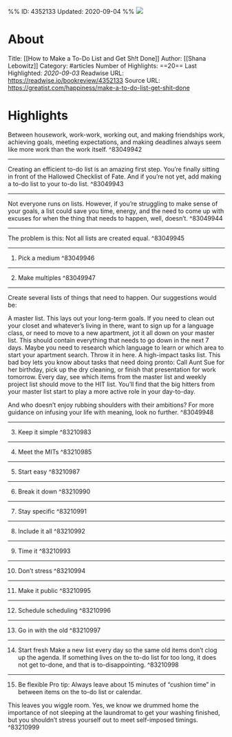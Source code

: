 %%
ID: 4352133
Updated: 2020-09-04
%%
![](https://readwise-assets.s3.amazonaws.com/static/images/article4.6bc1851654a0.png)

# About
Title: [[How to Make a To-Do List and Get Sh!t Done]]
Author: [[Shana Lebowitz]]
Category: #articles
Number of Highlights: ==20==
Last Highlighted: *2020-09-03*
Readwise URL: https://readwise.io/bookreview/4352133
Source URL: https://greatist.com/happiness/make-a-to-do-list-get-shit-done


# Highlights 
Between housework, work-work, working out, and making friendships work, achieving goals, meeting expectations, and making deadlines always seem like more work than the work itself.  ^83049942

---

Creating an efficient to-do list is an amazing first step. You’re finally sitting in front of the Hallowed Checklist of Fate. And if you’re not yet, add making a to-do list to your to-do list.  ^83049943

---

Not everyone runs on lists. However, if you’re struggling to make sense of your goals, a list could save you time, energy, and the need to come up with excuses for when the thing that needs to happen, well, doesn’t.  ^83049944

---

The problem is this: Not all lists are created equal.  ^83049945

---

1. Pick a medium  ^83049946

---

2. Make multiples  ^83049947

---

Create several lists of things that need to happen. Our suggestions would be:

A master list. This lays out your long-term goals. If you need to clean out your closet and whatever’s living in there, want to sign up for a language class, or need to move to a new apartment, jot it all down on your master list.
This should contain everything that needs to go down in the next 7 days. Maybe you need to research which language to learn or which area to start your apartment search. Throw it in here.
A high-impact tasks list. This bad boy lets you know about tasks that need doing pronto: Call Aunt Sue for her birthday, pick up the dry cleaning, or finish that presentation for work tomorrow.
Every day, see which items from the master list and weekly project list should move to the HIT list. You’ll find that the big hitters from your master list start to play a more active role in your day-to-day.

And who doesn’t enjoy rubbing shoulders with their ambitions? For more guidance on infusing your life with meaning, look no further.  ^83049948

---

3. Keep it simple  ^83210983

---

4. Meet the MITs  ^83210985

---

5. Start easy  ^83210987

---

6. Break it down  ^83210990

---

7. Stay specific  ^83210991

---

8. Include it all  ^83210992

---

9. Time it  ^83210993

---

10. Don’t stress  ^83210994

---

11. Make it public  ^83210995

---

12. Schedule scheduling  ^83210996

---

13. Go in with the old  ^83210997

---

14. Start fresh
Make a new list every day so the same old items don’t clog up the agenda. If something lives on the to-do list for too long, it does not get to-done, and that is to-disappointing.  ^83210998

---

15. Be flexible
Pro tip: Always leave about 15 minutes of “cushion time” in between items on the to-do list or calendar.

This leaves you wiggle room. Yes, we know we drummed home the importance of not sleeping at the laundromat to get your washing finished, but you shouldn’t stress yourself out to meet self-imposed timings.  ^83210999

